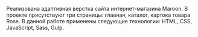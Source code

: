 Реализована адаптивная верстка сайта интернет-магазина Maroon. В проекте присутствуют три страницы: главная, каталог, картока товара Rose.
В данной работе применены следующие технологии: HTML, CSS, JavaScript, Sass, Gulp.
